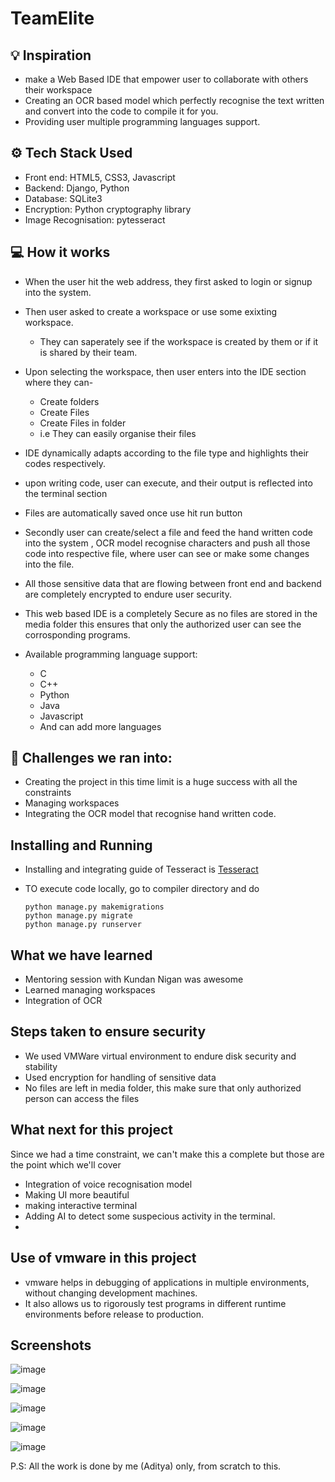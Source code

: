 # TeamElite

## 💡 Inspiration

- make a Web Based IDE that empower user to collaborate with others their workspace 
- Creating an OCR based model which perfectly recognise the text written and convert into the code to compile it for you.
- Providing user multiple programming languages support.
  
## ⚙ Tech Stack Used
- Front end: HTML5, CSS3, Javascript
- Backend: Django, Python
- Database: SQLite3
- Encryption: Python cryptography library
- Image Recognisation: pytesseract

## 💻 How it works
- When the user hit the web address, they first asked to login or signup into the system.
- Then user asked to create a workspace or use some exixting workspace.
  - They can saperately see if the workspace is created by them or if it is shared by their team.
- Upon selecting the workspace, then user enters into the IDE section where they can-
  - Create folders
  - Create Files
  - Create Files in folder
  - i.e They can easily organise their files
- IDE dynamically adapts according to the file type and highlights their codes respectively.
- upon writing code, user can execute, and their output is reflected into the terminal section
- Files are automatically saved once use hit run button
- Secondly user can create/select a file and feed the hand written code into the system , OCR model recognise characters and push all those code into respective file, where user can see or make some changes into the file.
- All those sensitive data that are flowing between front end and backend are completely encrypted to endure user security.
- This web based IDE is a completely Secure as no files are stored in the media folder this ensures that only the authorized user can see the corrosponding programs.

- Available programming language support:
  - C
  - C++
  - Python
  - Java
  - Javascript
  - And can add more languages

## 🧠 Challenges we ran into:
- Creating the project in this time limit is a huge success with all the constraints
- Managing workspaces
- Integrating the OCR model that recognise hand written code.

## Installing and Running
- Installing and integrating guide of Tesseract is [Tesseract](https://github.com/UB-Mannheim/tesseract/wiki)

- TO execute code locally, go to compiler directory and do
  ```
  python manage.py makemigrations
  python manage.py migrate
  python manage.py runserver
  ```

## What we have learned
- Mentoring session with Kundan Nigan was awesome
- Learned managing workspaces
- Integration of OCR 

## Steps taken to ensure security
- We used VMWare virtual environment to endure disk security and stability 
- Used encryption for handling of sensitive data
- No files are left in media folder, this make sure that only authorized person can access the files

## What next for this project
Since we had a time constraint, we can't make this a complete but those are the point which we'll cover 
- Integration of voice recognisation model
- Making UI more beautiful
- making interactive terminal
- Adding AI to detect some suspecious activity in the terminal.
- 

## Use of vmware in this project
- vmware helps in debugging of applications in multiple environments, without changing development machines.
- It also allows us to rigorously test programs in different runtime environments before release to production.

## Screenshots
![image](https://user-images.githubusercontent.com/76921082/162639983-dd0343e0-93e4-4643-9757-61b9f57736c7.png)

![image](https://user-images.githubusercontent.com/76921082/162639995-3851e942-b4c6-4cea-9bd8-ac8261fd6d13.png)

![image](https://user-images.githubusercontent.com/76921082/162640002-e8964760-0775-4db2-ae4d-1d5cfde426b4.png)

![image](https://user-images.githubusercontent.com/76921082/162640018-db7bc91a-c272-4c3a-8210-0a9ae1506992.png)

![image](https://user-images.githubusercontent.com/76921082/162640036-b64c445a-5f78-453b-8423-62dae6648f8b.png)

P.S: All the work is done by me (Aditya) only, from scratch to this.
